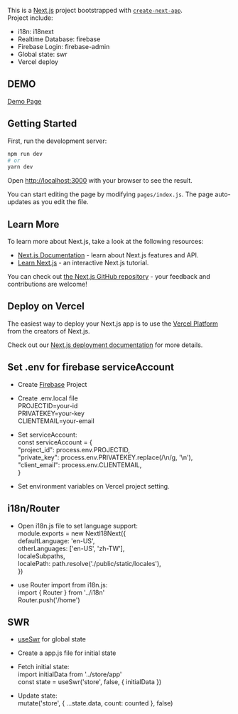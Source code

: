 This is a [Next.js](https://nextjs.org/) project bootstrapped with [`create-next-app`](https://github.com/vercel/next.js/tree/canary/packages/create-next-app).  
Project include:  
- i18n: i18next  
- Realtime Database: firebase  
- Firebase Login: firebase-admin  
- Global state: swr  
- Vercel deploy  

## DEMO  
  
[Demo Page](https://nextjs.steinerwang.vercel.app)  
  
## Getting Started

First, run the development server:

```bash
npm run dev
# or
yarn dev
```

Open [http://localhost:3000](http://localhost:3000) with your browser to see the result.

You can start editing the page by modifying `pages/index.js`. The page auto-updates as you edit the file.

## Learn More

To learn more about Next.js, take a look at the following resources:

- [Next.js Documentation](https://nextjs.org/docs) - learn about Next.js features and API.
- [Learn Next.js](https://nextjs.org/learn) - an interactive Next.js tutorial.

You can check out [the Next.js GitHub repository](https://github.com/vercel/next.js/) - your feedback and contributions are welcome!

## Deploy on Vercel

The easiest way to deploy your Next.js app is to use the [Vercel Platform](https://vercel.com/import?utm_medium=default-template&filter=next.js&utm_source=create-next-app&utm_campaign=create-next-app-readme) from the creators of Next.js.

Check out our [Next.js deployment documentation](https://nextjs.org/docs/deployment) for more details.

## Set .env for firebase serviceAccount

- Create [Firebase](https://firebase.google.com/) Project

- Create .env.local file  
PROJECTID=your-id  
PRIVATEKEY=your-key  
CLIENTEMAIL=your-email  
  
- Set serviceAccount:  
const serviceAccount = {  
    "project_id": process.env.PROJECTID,  
    "private_key": process.env.PRIVATEKEY.replace(/\\n/g, '\n'),  
    "client_email": process.env.CLIENTEMAIL,  
}  
  
- Set environment variables on Vercel project setting.  
  
## i18n/Router
  
- Open i18n.js file to set language support:  
module.exports = new NextI18Next({  
	defaultLanguage: 'en-US',  
	otherLanguages: ['en-US', 'zh-TW'],  
	localeSubpaths,  
	localePath: path.resolve('./public/static/locales'),  
})  
  
- use Router import from i18n.js:  
import { Router } from '../i18n'  
Router.push('/home')  
  
## SWR  
  
 - [useSwr](https://github.com/vercel/swr) for global state  
   
 - Create a app.js file for initial state  
   
 - Fetch initial state:  
 import initialData from '../store/app'  
 const state = useSwr('store', false, { initialData })  
  
 - Update state:  
 mutate('store', { ...state.data, count: counted }, false)  